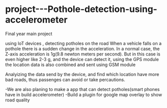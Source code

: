 # project---Pothole-detection-using-accelerometer
Final year main project

using IoT devices , detecting potholes on the road
When a vehicle falls on a pothole there is a sudden change in the acceleration. In a normal case, the Z-axis acceleration is 1g(9.8 newton meters per second). But in this case is even higher like 2-3 g, and the device can detect it, using the GPS module the location data is also combined and sent using GSM module

Analyizing the data send by the device, and find which location have more bad roads, thus passenges can avoid or take percautions.

-We are also planing to make a app that can detect potholes(smart phones have in build accelerometer)
-Build a plugin for google map overlay to show road quality
